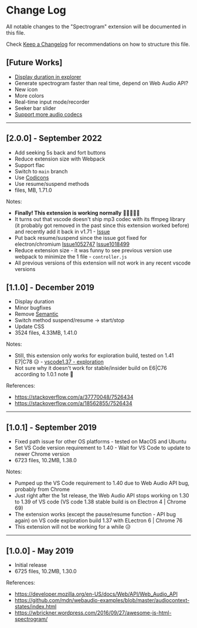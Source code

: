 # Change Log
All notable changes to the "Spectrogram" extension will be documented in this file.

Check [Keep a Changelog](http://keepachangelog.com/) for recommendations on how to structure this file.

## [Future Works]
- [Display duration in explorer](https://code.visualstudio.com/api/extension-guides/tree-view#view-actions)
- Generate spectrogram faster than real time, depend on Web Audio API?
- New icon
- More colors
- Real-time input mode/recorder
- Seeker bar slider
- [Support more audio codecs](https://code.visualstudio.com/updates/v1_71#_ffmpeg-codecs-support)
---

## [2.0.0] - September 2022
- Add seeking 5s back and fort buttons
- Reduce extension size with Webpack
- Support flac
- Switch to `main` branch
- Use [Codicons](https://microsoft.github.io/vscode-codicons/dist/codicon.html)
- Use resume/suspend methods
-  files, MB, 1.71.0

Notes:
- **Finally! This extension is working normally** 🙌🎊🎉🥳🥂
- It turns out that vscode doesn't ship mp3 codec with its ffmpeg library (it probably got removed in the past since this extension worked before) and recently add it back in v1.71 - [Issue](https://github.com/microsoft/vscode/ssues/48494)
- Put back resume/suspend since the issue got fixed for electron/chromium [Issue1052747](https://bugs.chromium.org/p/chromium/issues/detail?id=1052747) [Issue1018499](https://bugs.chromium.org/p/chromium/issues/detail?id=1018499)
- Reduce extension size - it was funny to see previous version use webpack to minimize the 1 file - `controller.js`
- All previous versions of this extension will not work in any recent vscode versions

## [1.1.0] - December 2019
- Display duration
- Minor bugfixes
- Remove [Semantic](https://semantic-ui.com)
- Switch method suspend/resume -> start/stop
- Update CSS
- 3524 files, 4.33MB, 1.41.0

Notes:
- Still, this extension only works for exploration build, tested on 1.41 E7|C78 😥 - [vscode1.37 - exploration](https://github.com/microsoft/vscode/issues/76069)
- Not sure why it doesn't work for stable/insider build on E6|C76 according to 1.0.1 note 🤔

References:
- https://stackoverflow.com/a/37770048/7526434
- https://stackoverflow.com/a/18562855/7526434
---

## [1.0.1] - September 2019
- Fixed path issue for other OS platforms - tested on MacOS and Ubuntu
- Set VS Code version requirement to 1.40 - Wait for VS Code to update to newer Chrome version
- 6723 files, 10.2MB, 1.38.0

Notes:
- Pumped up the VS Code requirement to 1.40 due to Web Audio API bug, probably from Chrome
- Just right after the 1st release, the Web Audio API stops working on 1.30 to 1.39 of VS code (VS code 1.38 stable build is on Electron 4 | Chrome 69)
- The extension works (except the pause/resume function - API bug again) on VS code exploration build 1.37 with ELectron 6 | Chrome 76
- This extension will not be working for a while 😥
---

## [1.0.0] - May 2019
- Initial release
- 6725 files, 10.2MB, 1.30.0

References:
- https://developer.mozilla.org/en-US/docs/Web/API/Web_Audio_API
- https://github.com/mdn/webaudio-examples/blob/master/audiocontext-states/index.html
- https://wbrickner.wordpress.com/2016/09/27/awesome-js-html-spectrogram/
